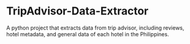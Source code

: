 # TripAdvisor-Data-Extractor
 A python project that extracts data from trip advisor, including reviews, hotel metadata, and general data of each hotel in the Philippines.
